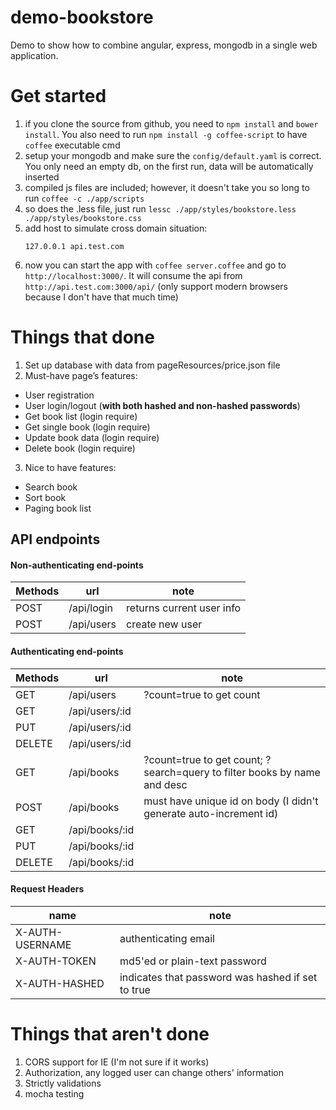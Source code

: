 demo-bookstore
==============

Demo to show how to combine angular, express, mongodb in a single web application.

Get started
===========

1. if you clone the source from github, you need to `npm install` and `bower install`.
   You also need to run `npm install -g coffee-script` to have `coffee` executable cmd
2. setup your mongodb and make sure the `config/default.yaml` is correct.
   You only need an empty db, on the first run, data will be automatically inserted
3. compiled js files are included; however, it doesn't take you so long to run `coffee -c ./app/scripts`
4. so does the .less file, just run `lessc ./app/styles/bookstore.less ./app/styles/bookstore.css`
5. add host to simulate cross domain situation:
   ```
   127.0.0.1 api.test.com
   ```
6. now you can start the app with `coffee server.coffee` and go to `http://localhost:3000/`.
   It will consume the api from `http://api.test.com:3000/api/`
   (only support modern browsers because I don't have that much time)

Things that done
================
1. Set up database with data from pageResources/price.json file
2. Must-have page’s features:
  - User registration
  - User login/logout (**with both hashed and non-hashed passwords**)
  - Get book list (login require)
  - Get single book (login require)
  - Update book data (login require)
  - Delete book (login require)
3. Nice to have features:
  - Search book
  - Sort book
  - Paging book list

API endpoints
-------------
#### Non-authenticating end-points
Methods | url               | note
--------|-------------------|----------
POST    | /api/login        | returns current user info
POST    | /api/users        | create new user

#### Authenticating end-points
Methods | url               | note
--------|-------------------|----------
GET     | /api/users        | ?count=true to get count
GET     | /api/users/:id    | 
PUT     | /api/users/:id    |
DELETE  | /api/users/:id    |
GET     | /api/books        | ?count=true to get count; ?search=query to filter books by name and desc
POST    | /api/books        | must have unique id on body (I didn't generate auto-increment id)
GET     | /api/books/:id    |
PUT     | /api/books/:id    |
DELETE  | /api/books/:id    |

#### Request Headers
name            | note
----------------|-----------------------------
X-AUTH-USERNAME | authenticating email
X-AUTH-TOKEN    | md5'ed or plain-text password
X-AUTH-HASHED   | indicates that password was hashed if set to true

Things that aren't done
=======================
1. CORS support for IE (I'm not sure if it works)
2. Authorization, any logged user can change others' information
3. Strictly validations
4. mocha testing

